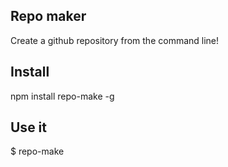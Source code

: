 Repo maker
---------------

Create a github repository from the command line!

Install
---------------
npm install repo-make -g

Use it
---------------
$ repo-make